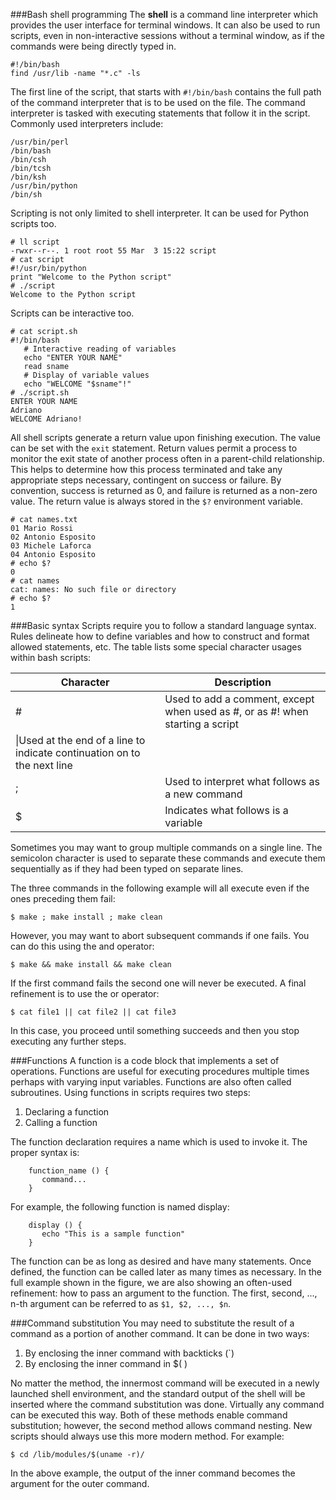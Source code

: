 ###Bash shell programming
The **shell** is a command line interpreter which provides the user interface for terminal windows. It can also be used to run scripts, even in non-interactive sessions without a terminal window, as if the commands were being directly typed in.
```
#!/bin/bash
find /usr/lib -name "*.c" -ls
```

The first line of the script, that starts with ``#!/bin/bash`` contains the full path of the command interpreter that is to be used on the file. The command interpreter is tasked with executing statements that follow it in the script. Commonly used interpreters include:
```
/usr/bin/perl
/bin/bash
/bin/csh
/bin/tcsh
/bin/ksh
/usr/bin/python
/bin/sh
```

Scripting is not only limited to shell interpreter. It can be used for Python scripts too.
```
# ll script
-rwxr--r--. 1 root root 55 Mar  3 15:22 script
# cat script
#!/usr/bin/python
print "Welcome to the Python script"
# ./script
Welcome to the Python script
```

Scripts can be interactive too.

```
# cat script.sh
#!/bin/bash
   # Interactive reading of variables
   echo "ENTER YOUR NAME"
   read sname
   # Display of variable values
   echo "WELCOME "$sname"!"
# ./script.sh
ENTER YOUR NAME
Adriano
WELCOME Adriano!
```

All shell scripts generate a return value upon finishing execution. The value can be set with the ``exit`` statement. Return values permit a process to monitor the exit state of another process often in a parent-child relationship. This helps to determine how this process terminated and take any appropriate steps necessary, contingent on success or failure. By convention, success is returned as 0, and failure is returned as a non-zero value. The return value is always stored in the ``$?`` environment variable.
```
# cat names.txt
01 Mario Rossi
02 Antonio Esposito
03 Michele Laforca
04 Antonio Esposito
# echo $?
0
# cat names
cat: names: No such file or directory
# echo $?
1
```

###Basic syntax
Scripts require you to follow a standard language syntax. Rules delineate how to define variables and how to construct and format allowed statements, etc. The table lists some special character usages within bash scripts:

|Character|Description|
|---------|-----------|
|#|Used to add a comment, except when used as \#, or as #! when starting a script|
|\\|Used at the end of a line to indicate continuation on to the next line|
|;|Used to interpret what follows as a new command|
|$|Indicates what follows is a variable|

Sometimes you may want to group multiple commands on a single line. The semicolon character is used to separate these commands and execute them sequentially as if they had been typed on separate lines.

The three commands in the following example will all execute even if the ones preceding them fail:
```
$ make ; make install ; make clean
```
However, you may want to abort subsequent commands if one fails. You can do this using the and operator:
```
$ make && make install && make clean
```
If the first command fails the second one will never be executed. A final refinement is to use the or operator:
```
$ cat file1 || cat file2 || cat file3
```
In this case, you proceed until something succeeds and then you stop executing any further steps.

###Functions
A function is a code block that implements a set of operations. Functions are useful for executing procedures multiple times perhaps with varying input variables. Functions are also often called subroutines. Using functions in scripts requires two steps:

1. Declaring a function
2. Calling a function

The function declaration requires a name which is used to invoke it. The proper syntax is:
```
    function_name () {
       command...
    }
```
For example, the following function is named display:
```
    display () {
       echo "This is a sample function"
    }
```
The function can be as long as desired and have many statements. Once defined, the function can be called later as many times as necessary. In the full example shown in the figure, we are also showing an often-used refinement: how to pass an argument to the function.  The first, second, ..., n-th argument can be referred to as ``$1, $2, ..., $n``.

###Command substitution
You may need to substitute the result of a command as a portion of another command. It can be done in two ways:

1. By enclosing the inner command with backticks (`)
2. By enclosing the inner command in $( )

No matter the method, the innermost command will be executed in a newly launched shell environment, and the standard output of the shell will be inserted where the command substitution was done. Virtually any command can be executed this way. Both of these methods enable command substitution; however, the second method allows command nesting. New scripts should always use this more modern method. For example:
```
$ cd /lib/modules/$(uname -r)/
```
In the above example, the output of the inner command becomes the argument for the outer command.




